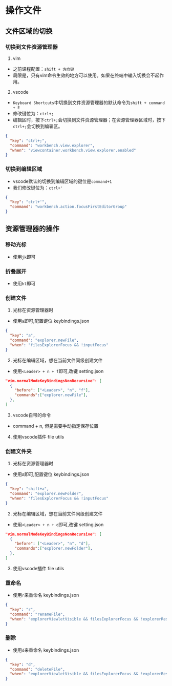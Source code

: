 # 操作文件
## 文件区域的切换
### 切换到文件资源管理器
1. vim
* 之前课程配置：`shift + 方向键`
* 局限是，只有vim命令生效的地方可以使用。如果在终端中输入切换会不起作用。

2. vscode
* `Keyboard Shortcuts`中切换到文件资源管理器的默认命令为`shift + command + E`
* 修改键位为：`ctrl+;`
* 编辑区时，按下`ctrl+;`会切换到文件资源管理器；在资源管理器区域时，按下`ctrl+;`会切换到编辑区。
``` json
{
  "key": "ctrl+;",
  "command": "workbench.view.explorer",
  "when": "viewcontainer.workbench.view.explorer.enabled"
}
```

### 切换到编辑区域
* vscode默认的切换到编辑区域的键位是`command+1`
* 我们修改键位为：`ctrl+'`
``` json
{
  "key": "ctrl+'",
  "command": "workbench.action.focusFirstEditorGroup"
}
```
## 资源管理器的操作
### 移动光标
* 使用`jk`即可

### 折叠展开
* 使用`hl`即可

### 创建文件
1. 光标在资源管理器时
* 使用`a`即可,配置键位 keybindings.json
``` json
{
  "key": "a",
  "command": "explorer.newFile",
  "when": "filesExplorerFocus && !inputFocus"
}
```
2. 光标在编辑区域，想在当前文件同级创建文件
* 使用`<Leader> + n + f`即可,改键 setting.json
``` json
"vim.normalModeKeyBindingsNonRecursive": [
  {
    "before": ["<Leader>", "n", "f"],
    "commands":["explorer.newFile"],
  },
]
```
3. vscode自带的命令
* command + n, 但是需要手动指定保存位置

4. 使用vscode插件 file utils

### 创建文件夹
1. 光标在资源管理器时
* 使用`A`即可,配置键位 keybindings.json
``` json
{
  "key": "shift+a",
  "command": "explorer.newFolder",
  "when": "filesExplorerFocus && !inputFocus"
}
```
2. 光标在编辑区域，想在当前文件同级创建文件
* 使用`<Leader> + n + d`即可,改键 setting.json
``` json
"vim.normalModeKeyBindingsNonRecursive": [
  {
    "before": ["<Leader>", "n", "d"],
    "commands":["explorer.newFolder"],
  },
]
```
3. 使用vscode插件 file utils

### 重命名
* 使用`r`来重命名 keybindings.json
``` json
{
  "key": "r",
  "command": "renameFile",
  "when": "explorerViewletVisible && filesExplorerFocus && !explorerResourceIsRoot && !explorerResourceReadonly && !inputFocus"
}
```

### 删除
* 使用`d`来重命名 keybindings.json
``` json
{
  "key": "d",
  "command": "deleteFile",
  "when": "explorerViewletVisible && filesExplorerFocus && !explorerResourceReadonly && !inputFocus"
}
```


